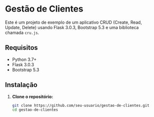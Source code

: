 # Gestão de Clientes

Este é um projeto de exemplo de um aplicativo CRUD (Create, Read, Update, Delete) usando Flask 3.0.3, Bootstrap 5.3 e uma biblioteca chamada `cru.js`.

## Requisitos

- Python 3.7+
- Flask 3.0.3
- Bootstrap 5.3

## Instalação

1. **Clone o repositório:**

   ```bash
   git clone https://github.com/seu-usuario/gestao-de-clientes.git
   cd gestao-de-clientes
